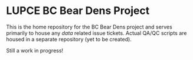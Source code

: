 # LUPCE BC Bear Dens Project

This is the home repository for the BC Bear Dens project and serves primarily to house any *data* related issue tickets. Actual QA/QC scripts are housed in a separate repository (yet to be created).

Still a work in progress!